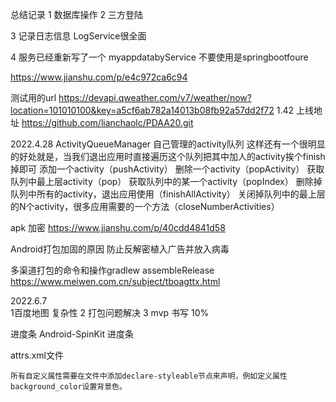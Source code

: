 总结记录
1 数据库操作
2 三方登陆



3 记录日志信息
LogService很全面



4 服务已经重新写了一个  myappdatabyService   不要使用是springbootfoure

https://www.jianshu.com/p/e4c972ca6c94



测试用的url
https://devapi.qweather.com/v7/weather/now?location=101010100&key=a5cf6ab782a14013b08fb92a57dd2f72
1.42 上线地址
https://github.com/lianchaolc/PDAA20.git




2022.4.28
ActivityQueueManager 自己管理的activity队列
这样还有一个很明显的好处就是，当我们退出应用时直接遍历这个队列把其中加人的activity挨个finish掉即可
添加一个activity（pushActivity）
删除一个activity（popActivity）
获取队列中最上层activity（pop）
获取队列中的某一个activity（popIndex）
删除掉队列中所有的activity，退出应用使用（finishAllActivity）
关闭掉队列中的最上层的N个activity，很多应用需要的一个方法（closeNumberActivities）



apk 加密
https://www.jianshu.com/p/40cdd4841d58 

Android打包加固的原因
防止反解密植入广告并放入病毒

多渠道打包的命令和操作gradlew assembleRelease
https://www.meiwen.com.cn/subject/tboagttx.html

2022.6.7  
1百度地图 复杂性
2 打包问题解决
3 mvp 书写  10%


进度条
Android-SpinKit 进度条 

   attrs.xml文件

    所有自定义属性需要在文件中添加declare-styleable节点来声明，例如定义属性background_color设置背景色。